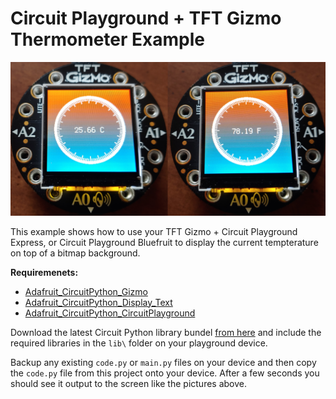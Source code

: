 # Circuit Playground + TFT Gizmo Thermometer Example

![Circuit Playground Gizmo Thermometer Photograph](main_image.png)

This example shows how to use your TFT Gizmo + Circuit Playground Express, or Circuit Playground Bluefruit to display the current tempterature on top of a bitmap background. 

**Requiremenets:**
* [Adafruit_CircuitPython_Gizmo](https://github.com/adafruit/Adafruit_CircuitPython_Gizmo)
* [Adafruit_CircuitPython_Display_Text](https://github.com/adafruit/Adafruit_CircuitPython_Display_Text)
* [Adafruit_CircuitPython_CircuitPlayground](https://github.com/adafruit/Adafruit_CircuitPython_CircuitPlayground)

Download the latest Circuit Python library bundel [from here](https://circuitpython.org/libraries) and include the required libraries in the `lib\` folder on your playground device.

Backup any existing `code.py` or `main.py` files on your device and then copy the `code.py` file from this project onto your device. After a few seconds you should see it output to the screen like the pictures above.